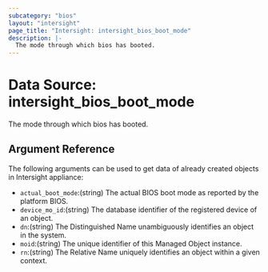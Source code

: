 ```yaml
---
subcategory: "bios"
layout: "intersight"
page_title: "Intersight: intersight_bios_boot_mode"
description: |-
  The mode through which bios has booted.
---
```


# Data Source: intersight_bios_boot_mode
The mode through which bios has booted.
## Argument Reference
The following arguments can be used to get data of already created objects in Intersight appliance:
* `actual_boot_mode`:(string) The actual BIOS boot mode as reported by the platform BIOS. 
* `device_mo_id`:(string) The database identifier of the registered device of an object. 
* `dn`:(string) The Distinguished Name unambiguously identifies an object in the system. 
* `moid`:(string) The unique identifier of this Managed Object instance. 
* `rn`:(string) The Relative Name uniquely identifies an object within a given context. 
